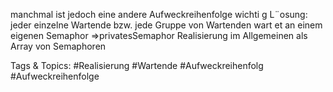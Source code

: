 manchmal ist jedoch eine andere Aufweckreihenfolge wichti g
L¨osung:
jeder einzelne Wartende bzw. jede Gruppe von Wartenden wart et an einem
eigenen Semaphor ⇒privatesSemaphor
Realisierung im Allgemeinen als Array von Semaphoren

   Tags & Topics:
   #Realisierung
   #Wartende
   #Aufweckreihenfolg
   #Aufweckreihenfolge
